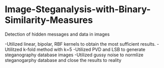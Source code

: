# Image-Steganalysis-with-Binary-Similarity-Measures
 Detection of hidden messages and data in images
 
 -Utilized linear, bipolar, RBF kernels to obtain the most sufficient results.
 -Utilitzed k-fold method with k=5
 -Utilized PVD and LSB to generate steganography database images
 -Utilized gussy noise to normlize steganogarphy database and close the results to reality
 
